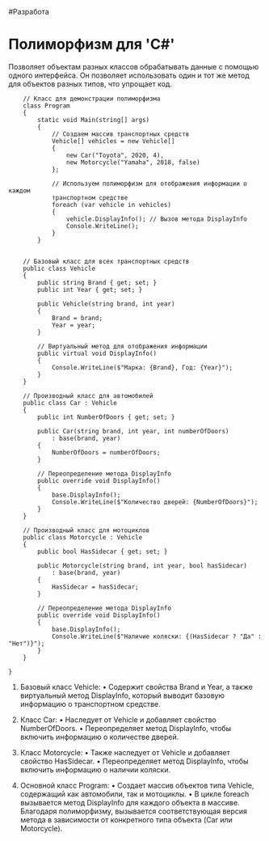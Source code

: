 #Разработа 

# Полиморфизм для 'C#'
Позволяет объектам разных классов обрабатывать данные с помощью одного интерфейса. Он позволяет использовать один и тот же метод для объектов разных типов, что упрощает код.
```
	// Класс для демонстрации полиморфизма
	class Program
	{
	    static void Main(string[] args)
	    {
	        // Создаем массив транспортных средств
	        Vehicle[] vehicles = new Vehicle[]
	        {
	            new Car("Toyota", 2020, 4),
	            new Motorcycle("Yamaha", 2018, false)
	        };
	
	        // Используем полиморфизм для отображения информации о каждом 
	        транспортном средстве
	        foreach (var vehicle in vehicles)
	        {
	            vehicle.DisplayInfo(); // Вызов метода DisplayInfo
	            Console.WriteLine();
	        }
	    }
	
	
	// Базовый класс для всех транспортных средств
	public class Vehicle
	{
	    public string Brand { get; set; }
	    public int Year { get; set; }
	
	    public Vehicle(string brand, int year)
	    {
	        Brand = brand;
	        Year = year;
	    }
	
	    // Виртуальный метод для отображения информации
	    public virtual void DisplayInfo()
	    {
	        Console.WriteLine($"Марка: {Brand}, Год: {Year}");
	    }
	}
	
	// Производный класс для автомобилей
	public class Car : Vehicle
	{
	    public int NumberOfDoors { get; set; }
	
	    public Car(string brand, int year, int numberOfDoors)
	        : base(brand, year)
	    {
	        NumberOfDoors = numberOfDoors;
	    }
	
	    // Переопределение метода DisplayInfo
	    public override void DisplayInfo()
	    {
	        base.DisplayInfo();
	        Console.WriteLine($"Количество дверей: {NumberOfDoors}");
	    }
	}
	
	// Производный класс для мотоциклов
	public class Motorcycle : Vehicle
	{
	    public bool HasSidecar { get; set; }
	
	    public Motorcycle(string brand, int year, bool hasSidecar)
	        : base(brand, year)
	    {
	        HasSidecar = hasSidecar;
	    }
	
	    // Переопределение метода DisplayInfo
	    public override void DisplayInfo()
	    {
	        base.DisplayInfo();
	        Console.WriteLine($"Наличие коляски: {(HasSidecar ? "Да" : "Нет")}");
	    }
	}
	
}
```
1. Базовый класс Vehicle:
   • Содержит свойства Brand и Year, а также виртуальный метод DisplayInfo, который выводит базовую информацию о транспортном средстве.

2. Класс Car:
   • Наследует от Vehicle и добавляет свойство NumberOfDoors.
   • Переопределяет метод DisplayInfo, чтобы включить информацию о количестве дверей.

3. Класс Motorcycle:
   • Также наследует от Vehicle и добавляет свойство HasSidecar.
   • Переопределяет метод DisplayInfo, чтобы включить информацию о наличии коляски.

4. Основной класс Program:
   • Создает массив объектов типа Vehicle, содержащий как автомобили, так и мотоциклы.
   • В цикле foreach вызывается метод DisplayInfo для каждого объекта в массиве. Благодаря полиморфизму, вызывается соответствующая версия метода в зависимости от конкретного типа объекта (Car или Motorcycle).
